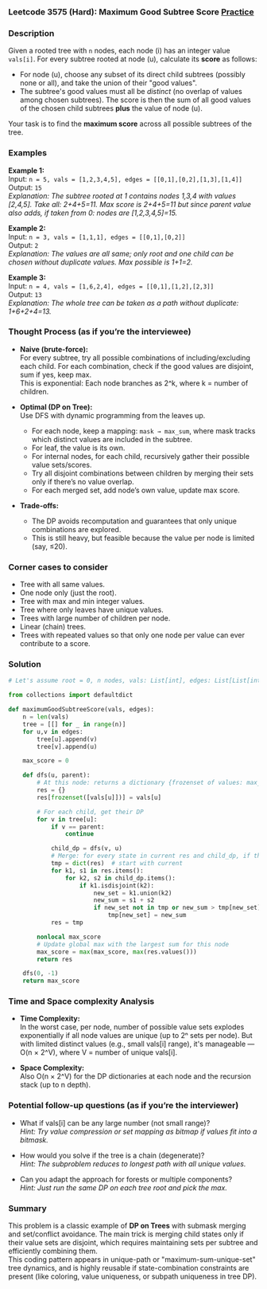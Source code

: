 ### Leetcode 3575 (Hard): Maximum Good Subtree Score [Practice](https://leetcode.com/problems/maximum-good-subtree-score)

### Description  
Given a rooted tree with `n` nodes, each node \(i\) has an integer value `vals[i]`. For every subtree rooted at node \(u\), calculate its **score** as follows:  
- For node \(u\), choose any subset of its direct child subtrees (possibly none or all), and take the union of their "good values".  
- The subtree's good values must all be *distinct* (no overlap of values among chosen subtrees). The score is then the sum of all good values of the chosen child subtrees **plus** the value of node \(u\).

Your task is to find the **maximum score** across all possible subtrees of the tree.

### Examples  

**Example 1:**  
Input: `n = 5, vals = [1,2,3,4,5], edges = [[0,1],[0,2],[1,3],[1,4]]`  
Output: `15`  
*Explanation: The subtree rooted at 1 contains nodes 1,3,4 with values [2,4,5]. Take all: 2+4+5=11. Max score is 2+4+5=11 but since parent value also adds, if taken from 0: nodes are [1,2,3,4,5]=15.*

**Example 2:**  
Input: `n = 3, vals = [1,1,1], edges = [[0,1],[0,2]]`  
Output: `2`  
*Explanation: The values are all same; only root and one child can be chosen without duplicate values. Max possible is 1+1=2.*

**Example 3:**  
Input: `n = 4, vals = [1,6,2,4], edges = [[0,1],[1,2],[2,3]]`  
Output: `13`  
*Explanation: The whole tree can be taken as a path without duplicate: 1+6+2+4=13.*

### Thought Process (as if you’re the interviewee)  
- **Naive (brute-force):**  
  For every subtree, try all possible combinations of including/excluding each child. For each combination, check if the good values are disjoint, sum if yes, keep max.  
  This is exponential: Each node branches as 2^k, where k = number of children.

- **Optimal (DP on Tree):**  
  Use DFS with dynamic programming from the leaves up.  
  - For each node, keep a mapping: `mask → max_sum`, where mask tracks which distinct values are included in the subtree.
  - For leaf, the value is its own.
  - For internal nodes, for each child, recursively gather their possible value sets/scores.
  - Try all disjoint combinations between children by merging their sets only if there’s no value overlap.
  - For each merged set, add node’s own value, update max score.

- **Trade-offs:**  
  - The DP avoids recomputation and guarantees that only unique combinations are explored.
  - This is still heavy, but feasible because the value per node is limited (say, ≤20).

### Corner cases to consider  
- Tree with all same values.
- One node only (just the root).
- Tree with max and min integer values.
- Tree where only leaves have unique values.
- Trees with large number of children per node.
- Linear (chain) trees.
- Trees with repeated values so that only one node per value can ever contribute to a score.

### Solution

```python
# Let's assume root = 0, n nodes, vals: List[int], edges: List[List[int]]

from collections import defaultdict

def maximumGoodSubtreeScore(vals, edges):
    n = len(vals)
    tree = [[] for _ in range(n)]
    for u,v in edges:
        tree[u].append(v)
        tree[v].append(u)

    max_score = 0

    def dfs(u, parent):
        # At this node: returns a dictionary {frozenset of values: max_sum}
        res = {}
        res[frozenset([vals[u]])] = vals[u]

        # For each child, get their DP
        for v in tree[u]:
            if v == parent:
                continue

            child_dp = dfs(v, u)
            # Merge: for every state in current res and child_dp, if they're disjoint, combine them
            tmp = dict(res)  # start with current
            for k1, s1 in res.items():
                for k2, s2 in child_dp.items():
                    if k1.isdisjoint(k2):
                        new_set = k1.union(k2)
                        new_sum = s1 + s2
                        if new_set not in tmp or new_sum > tmp[new_set]:
                            tmp[new_set] = new_sum
            res = tmp

        nonlocal max_score
        # Update global max with the largest sum for this node
        max_score = max(max_score, max(res.values()))
        return res

    dfs(0, -1)
    return max_score
```

### Time and Space complexity Analysis  

- **Time Complexity:**  
  In the worst case, per node, number of possible value sets explodes exponentially if all node values are unique (up to 2ⁿ sets per node). But with limited distinct values (e.g., small vals[i] range), it's manageable — O(n × 2^V), where V = number of unique vals[i].

- **Space Complexity:**  
  Also O(n × 2^V) for the DP dictionaries at each node and the recursion stack (up to n depth).

### Potential follow-up questions (as if you’re the interviewer)  

- What if vals[i] can be any large number (not small range)?  
  *Hint: Try value compression or set mapping as bitmap if values fit into a bitmask.*

- How would you solve if the tree is a chain (degenerate)?  
  *Hint: The subproblem reduces to longest path with all unique values.*

- Can you adapt the approach for forests or multiple components?  
  *Hint: Just run the same DP on each tree root and pick the max.*

### Summary
This problem is a classic example of **DP on Trees** with submask merging and set/conflict avoidance. The main trick is merging child states only if their value sets are disjoint, which requires maintaining sets per subtree and efficiently combining them.  
This coding pattern appears in unique-path or "maximum-sum-unique-set" tree dynamics, and is highly reusable if state-combination constraints are present (like coloring, value uniqueness, or subpath uniqueness in tree DP).